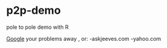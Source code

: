 # p2p-demo
pole to pole demo with R

[Google](https://www.google.com/) your problems away , or:
-askjeeves.com
-yahoo.com
